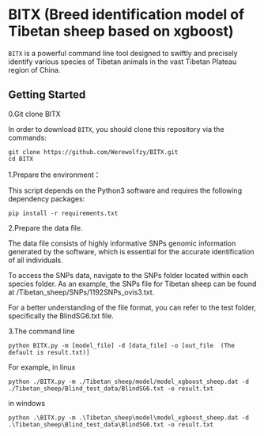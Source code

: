 # BITX (Breed identification model of Tibetan sheep based on xgboost)
`BITX` is a powerful command line tool designed to swiftly and precisely identify various species of Tibetan animals in the vast Tibetan Plateau region of China.



## Getting Started
0.Git clone BITX

In order to download `BITX`, you should clone this repository via the commands:
```
git clone https://github.com/Werewolfzy/BITX.git
cd BITX
```

1.Prepare the environment：

This script depends on the Python3 software and requires the following dependency packages:
```
pip install -r requirements.txt
```

2.Prepare the data file.

The data file consists of highly informative SNPs genomic information generated by the software, which is essential for the accurate identification of all individuals.

To access the SNPs data, navigate to the SNPs folder located within each species folder.  As an example, the SNPs file for Tibetan sheep can be found at /Tibetan_sheep/SNPs/1192SNPs_ovis3.txt.

For a better understanding of the file format, you can refer to the test folder, specifically the BlindSG6.txt file.



3.The command line
```
python BITX.py -m [model_file] -d [data_file] -o [out_file  (The default is result.txt)]
```
For example, in linux
```
python ./BITX.py -m ./Tibetan_sheep/model/model_xgboost_sheep.dat -d ./Tibetan_sheep/Blind_test_data/BlindSG6.txt -o result.txt
```
in windows
```
python .\BITX.py -m .\Tibetan_sheep\model\model_xgboost_sheep.dat -d .\Tibetan_sheep\Blind_test_data\BlindSG6.txt -o result.txt
```










